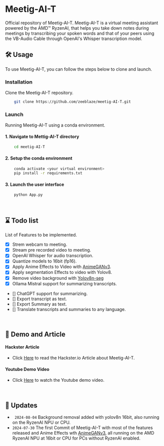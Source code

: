 # Meetig-AI-T
Official repository of Meetig-AI-T.
Meetig-AI-T is a virtual meeting assistant powered by the AMD™ RyzenAI, that helps you take down notes during meetings by transcribing your spoken words and that of your peers using the VB-Audio Cable through OpenAI's Whisper transcription model.

## 🛠 Usage
To use Meetig-AI-T, you can follow the steps below to clone and launch.

### Installation
Clone the Meetig-AI-T repository.

```bash
    git clone https://github.com/zeeblaze/meetig-AI-T.git
```

### Launch
Running Meetig-AI-T using a conda environment.

#### 1. Navigate to Mettig-AI-T directory
```bash
    cd meetig-AI-T
```

#### 2. Setup the conda environment
```bash
    conda activate <your virtual environment>
    pip install -r requirements.txt
```
#### 3. Launch the user interface
```bash
    python App.py
```
<br/>

## ⌛ Todo list
List of Features to be implemented.

- [x] Strem webcam to meeting.
- [x] Stream pre recorded video to meeting.
- [x] OpenAI Whisper for audio transcription.
- [x] Quantize models to 16bit (fp16).
- [x] Apply Anime Effects to Video with [AnimeGANv3](https://github.com/TachibanaYoshino/AnimeGANv3).
- [x] Apply segmentation Effects to video with Yolov8.
- [x] Remove video background with [Yolov8n-seg](https://github.com/ultralytics/ultralytics)
- [x] Ollama Mistral support for summarizing transcripts.
- [] ChatGPT support for summarizing.
- [] Export transcript as text.
- [] Export Summary as text.
- [] Translate transcripts and summaries to any language.

<br/>

## 🎊 Demo and Article

#### Hackster Article

* Click [Here](https://www.hackster.io/habib-elediko/introducing-meetig-ai-t-your-ai-powered-meeting-assistant-ff164) to read the Hackster.io Article about Meetig-AI-T.

#### Youtube Demo Video

* Click [Here](https://youtu.be/nbnuHkKKfvk?si=e98x5uLY2lgUjpTg) to watch the Youtube demo video.

<br/>

## 💬 Updates
* ` 2024-08-04` Background removal added with yolov8n 16bit, also running on the RyzenAI NPU or CPU.
* `2024-07-30` The first Commit of Meetig-AI-T with most of the features released and Anime Effects wth [AnimeGANv3](https://github.com/TachibanaYoshino/AnimeGANv3), all running on the AMD RyzenAI NPU at 16bit or CPU for PCs without RyzenAI enabled.
